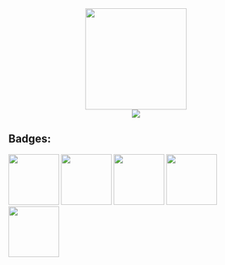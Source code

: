 <div align="center"> 
<img src="https://media0.giphy.com/media/8D8oTXFO5OR8czxTQA/giphy.gif?cid=ecf05e47lvfu7fdkrznp2g9ffj5rum435g28vnf05251b43e&rid=giphy.gif&ct=s" width="200" height="200" frameBorder="0">
</div>

<div align="center">
<picture>
<source 
  srcset="https://github-readme-stats.vercel.app/api?username=hydr0nium&show_icons=true&theme=dark"
  media="(prefers-color-scheme: dark)"
/>
<source
  srcset="https://github-readme-stats.vercel.app/api?username=hydr0nium&show_icons=true"
  media="(prefers-color-scheme: light), (prefers-color-scheme: no-preference)"
/>
<img src="https://github-readme-stats.vercel.app/api?username=hydr0nium&show_icons=true" />
</picture>
</div>

## Badges:
<div class="images" style="display: inline">
  <img src="https://media.badgr.com/uploads/badges/assertion-NA0I_PrGTHG66_DXGkUK8A.png" width=100px alt=""/>
  <img src="https://github.githubassets.com/images/modules/profile/achievements/arctic-code-vault-contributor-default.png" width=100px alt=""/>
  <img src="https://academy.hackthebox.com/storage/badges/our-favorite-seabird.png" width=100px alt=""/>
  <img src="https://media.badgr.com/uploads/badges/assertion-gc0aKTSVTM6z3SzNA1RJhQ.png" width=100px alt=""/>
  <img src="https://media.badgr.com/uploads/badges/assertion-CxzrC9s6RO2hZ1R1KPTCAw.png" width=100px alt=""/>
</div>
